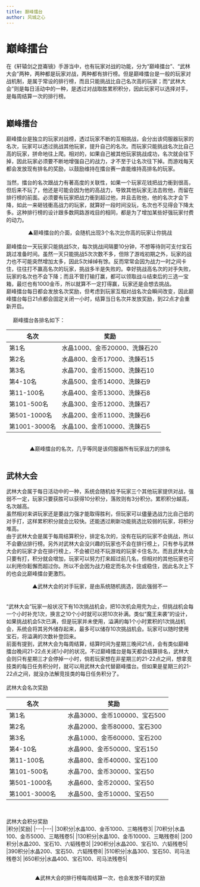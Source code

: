 ```yaml
---
title: 巅峰擂台
author: 风城之心
---
```

<style scoped>
  .vp-doc td {
    border: 1px solid #e2e2e3; 
    padding: 10px 15px;
}

  .vp-doc th {
    border: 1px solid #e2e2e3; 
    padding: 10px 15px;
    height:30px;
}
</style>

# 巅峰擂台
在《轩辕剑之崑崙镜》手游当中，也有玩家对战的功能，分为“巅峰擂台”、“武林大会”两种，两种都是玩家对战，两种都有排行榜。但是巅峰擂台是一般的玩家对战机制，是属于常设的排行榜，而且只能挑战比自己名次高的玩家；而“武林大会”则是每日活动中的一种，是透过对战取胜累积积分，因此玩家可以选择对手，是每周结算一次的排行榜。<br><br>

## 巅峰擂台
巅峰擂台是独立的玩家对战榜，透过玩家不断的互相挑战，会分出该伺服器玩家的名次，玩家可以透过挑战其他玩家，提升自己的名次。而玩家只能挑战名次比自己高的玩家，拼命地往上爬。相对的，如果自己被其他玩家挑战成功，名次就会往下掉，因此玩家必须要不断地增强自己的战力，才不至于让名次往下掉。而游戏每天都会发放现有排名的奖励，以鼓励维持在擂台赛一直能维持高排名的玩家。<br><br>
当然，擂台的名次跟战力有著高度的关联性，如果一个玩家花钱把战力衝到很高，但后来不玩了，他还是可能会因为他的高战力，导致其他玩家无法击败他，而留在排行榜的前面。必须要有玩家把战力衝到超过他，并且击败他，他的名次才会下降，如此一来砸钱衝高战力的玩家，就算好一段时间没玩，名次也不见得会下降太多。这种排行榜的设计跟多数网路游戏目的相同，都是为了增加某些好强玩家付费的动力。<br>
<a-image src="../../../public/img/games/mobi/klj/f004.jpg" width="100%" />
<center>
▲巅峰擂台的介面，会随机出现3个名次比你高的玩家让你挑战
</center>
<br>
巅峰擂台一天玩家只能挑战5次，每次挑战间隔要10分钟，不想等待则可支付宝石跳过准备时间。虽然一天只能挑战5次次数不多，但除了游戏初期之外，玩家的战力也不可能突然增加太多，因此5次绰绰有馀。反而常常会因为战力一时之间卡住，往往打不赢高名次的玩家，挑战多半是失败的。幸好挑战高名次的对手失败，玩家的名次也不会下降；而且不管打输打赢，都可以领取战斗结束后的三选一宝箱，最烂也有1000金币，所以就算不一定打得赢，玩家还是会想去挑战。<br>
巅峰擂台每日都会发放名次奖励，但考虑到玩家互相对战名次会瞬间改变，因此巅峰擂台每日21点都会固定关闭一小时，结算当日名次并发放奖励，到22点才会重新开启。<br>
<br>
　
巅峰擂台各排名如下：<br>

|名次|奖励|
|---|---|
|第1名|水晶1000、金币20000、洗鍊石20|
|第2名|水晶800、金币17000、洗鍊石15|
|第3名|水晶700、金币15000、洗鍊石10|
|第4-10名|水晶500、金币14000、洗鍊石9|
|第11-100名|水晶400、金币13000、洗鍊石8|
|第101-500名|水晶300、金币12000、洗鍊石7|
|第501-1000名|水晶200、金币11000、洗鍊石6|
|第1001-3000名|水晶100、金币10000、洗鍊石5|

<br>
<a-image src="../../../public/img/games/mobi/klj/f005.jpg" width="100%" />
<center>
▲巅峰擂台的名次，几乎等同是该伺服器所有玩家战力的排名
</center>
<br>


## 武林大会
武林大会属于每日活动中的一种，系统会随机给予玩家三个其他玩家提供对战，强弱不一定，玩家只要获胜可以获得10分积分，落败则有3分积分。累积积分越高，名次越高。<br>
虽然相对来讲玩家还是要战力强才能取得胜利，但玩家可以儘量选战力比自己低的对手打，这样累积积分就会比较快。还能透过刷新功能挑选比较弱的玩家，将积分堆高。<br>
由于武林大会是属于每周结算积分，排定名次的，没有在玩的玩家不会挑战，所以不会霸佔排行榜。另外对武林大会没兴趣的玩家也不会在排行榜上，只有参与武林大会的玩家才会在排行榜上，不会被已经不玩游戏的玩家卡住名次。而且武林大会只要有打，积分就会增加，玩家可以努力打来超过前几名，但相对的其他玩家也可以利用你鬆懈而超过你。所以不会因为战力稳定而名次卡住或稳住，因此名次上下的也会比巅峰擂台更激烈。<br>

<a-image src="../../../public/img/games/mobi/klj/f006.jpg" width="100%" />
<center>
▲武林大会的对手玩家，是由系统随机挑选，因此强弱不一
</center>
<br>
<br>
“武林大会”玩家一般状况下有10次挑战机会，把10次机会用完为止，但挑战机会每一个小时补充1次，换言之10个小时就可以把10次补满。类似“魔王来袭”的设计，如果挑战机会5次已满，但是玩家并未使用，溢满的每1个小时累积的1次挑战机会，系统会将其另外储存起来，最多可以储存10次挑战机会。玩家可以随时使用宝石，将溢满的次数补登回来。<br>
前面有提到，武林大会为每周结算，结算时间为星期三晚间21点，会有类似巅峰擂台晚间21-22点关闭1小时的状况。不过巅峰擂台是每天都会结算排名，武林大会则只有星期三才会停掉一小时，倘若玩家想在非星期三的21-22点之间，想拿竞技类的每日任务积分时，就可以用武林大会代替巅峰擂台。但如果是星期三的21-22点之间，就没办法解竞技类的每日任务积分了。<br>
<br>
武林大会名次奖励<br>

|名次|奖励|
|---|---|
|第1名|　水晶3000、金币100000、宝石500|
|第2名|　水晶2000、金币80000、宝石300|
|第3名|　水晶1000、金币60000、宝石200|
|第4-10名|　水晶900、金币50000、宝石150|
|第11-100名|　水晶800、金币40000、宝石100|
|第101-500名|　水晶700、金币30000、宝石50|
|第501-1000名|　水晶600、金币20000、宝石50|
|第1001-3000名|　水晶500、金币10000、宝石50|

<br>

武林大会积分奖励<br>
|积分|奖励|
|---|---|
|30积分|水晶100、金币1000、三略残卷3|
|70积分|水晶100、金币5000、三略残卷5|
|130积分|水晶100、金币10000、三略残卷8|
|200积分|水晶200、宝石10、六韬残卷3|
|290积分|水晶200、宝石10、六韬残卷5|
|390积分|水晶200、宝石50、六韬残卷8|
|510积分|水晶300、宝石50、司马法残卷3|
|650积分|水晶400、宝石100、司马法残卷5|

<br>
<a-image src="../../../public/img/games/mobi/klj/f007.jpg" width="100%" />
<center>
▲武林大会的排行榜每周结算一次，也会发放不错的奖励
</center>
<br>

